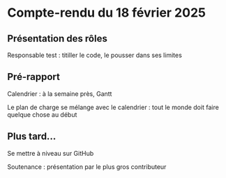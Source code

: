 # Compte-rendu du 18 février 2025 

## Présentation des rôles  

Responsable test : titiller le code, le pousser dans ses limites 

## Pré-rapport

Calendrier : à la semaine près, Gantt 

Le plan de charge se mélange avec le calendrier : tout le monde doit faire quelque chose au début
 
## Plus tard...
Se mettre à niveau sur GitHub

Soutenance : présentation par le plus gros contributeur 

 
